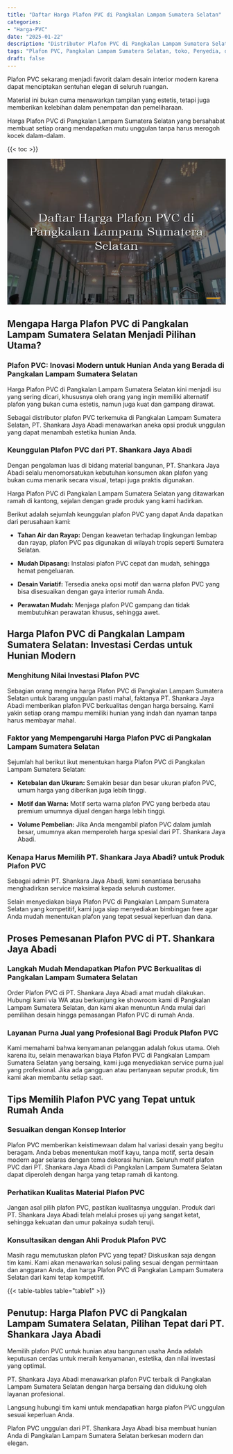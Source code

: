 ```yaml
---
title: "Daftar Harga Plafon PVC di Pangkalan Lampam Sumatera Selatan"
categories: 
- "Harga-PVC"
date: "2025-01-22"
description: "Distributor Plafon PVC di Pangkalan Lampam Sumatera Selatan bagi hunian, kantor, serta ritel. Panel unggulan, beragam motif, pilihan warna menarik, dengan jasa pemasangan ditangani oleh tim profesional serta garansi resmi!|Layanan distribusi Plafon PVC di Pangkalan Lampam Sumatera Selatan untuk kebutuhan tempat tinggal, kantor, atau toko, dengan material terbaik dan penempatan oleh teknisi berpengalaman serta garansi resmi.|Alternatif Plafon PVC di Pangkalan Lampam Sumatera Selatan yang terbukti bagi rumah, kantor, serta toko, dengan panel berkualitas dan pemasangan dikerjakan oleh tim berpengalaman serta kepastian resmi.|Distribusi Plafon PVC di Pangkalan Lampam Sumatera Selatan bagi tempat tinggal, office, serta toko, beserta material unggulan dan pemasangan oleh tenaga ahli profesional, disertai beserta jaminan resmi.}"
tags: "Plafon PVC, Pangkalan Lampam Sumatera Selatan, toko, Penyedia, distributor"
draft: false
---
```


Plafon PVC sekarang menjadi favorit dalam desain interior modern karena dapat menciptakan sentuhan elegan di seluruh ruangan.

Material ini bukan cuma menawarkan tampilan yang estetis, tetapi juga memberikan kelebihan dalam penempatan dan pemeliharaan.

Harga Plafon PVC di Pangkalan Lampam Sumatera Selatan yang bersahabat membuat setiap orang mendapatkan mutu unggulan tanpa harus merogoh kocek dalam-dalam.

{{< toc >}}

![Daftar Harga Plafon PVC di Pangkalan Lampam Sumatera Selatan](/images/Harga-PVC/Daftar-Harga-Plafon-PVC-di-Pangkalan-Lampam-Sumatera-Selatan.png)


## Mengapa Harga Plafon PVC di Pangkalan Lampam Sumatera Selatan Menjadi Pilihan Utama?

### Plafon PVC: Inovasi Modern untuk Hunian Anda yang Berada di Pangkalan Lampam Sumatera Selatan

Harga Plafon PVC di Pangkalan Lampam Sumatera Selatan kini menjadi isu yang sering dicari, khususnya oleh orang yang ingin memiliki alternatif plafon yang bukan cuma estetis, namun juga kuat dan gampang dirawat.

Sebagai distributor plafon PVC terkemuka di Pangkalan Lampam Sumatera Selatan, PT. Shankara Jaya Abadi menawarkan aneka opsi produk unggulan yang dapat menambah estetika hunian Anda.

### Keunggulan Plafon PVC dari PT. Shankara Jaya Abadi

Dengan pengalaman luas di bidang material bangunan, PT. Shankara Jaya Abadi selalu menomorsatukan kebutuhan konsumen akan plafon yang bukan cuma menarik secara visual, tetapi juga praktis digunakan.

Harga Plafon PVC di Pangkalan Lampam Sumatera Selatan yang ditawarkan ramah di kantong, sejalan dengan grade produk yang kami hadirkan.

Berikut adalah sejumlah keunggulan plafon PVC yang dapat Anda dapatkan dari perusahaan kami:

- **Tahan Air dan Rayap:** Dengan keawetan terhadap lingkungan lembap dan rayap, plafon PVC pas digunakan di wilayah tropis seperti Sumatera Selatan.

- **Mudah Dipasang:** Instalasi plafon PVC cepat dan mudah, sehingga hemat pengeluaran.

- **Desain Variatif:** Tersedia aneka opsi motif dan warna plafon PVC yang bisa disesuaikan dengan gaya interior rumah Anda.

- **Perawatan Mudah:** Menjaga plafon PVC gampang dan tidak membutuhkan perawatan khusus, sehingga awet.

## Harga Plafon PVC di Pangkalan Lampam Sumatera Selatan: Investasi Cerdas untuk Hunian Modern

### Menghitung Nilai Investasi Plafon PVC

Sebagian orang mengira harga Plafon PVC di Pangkalan Lampam Sumatera Selatan untuk barang unggulan pasti mahal, faktanya PT. Shankara Jaya Abadi memberikan plafon PVC berkualitas dengan harga bersaing. Kami yakin setiap orang mampu memiliki hunian yang indah dan nyaman tanpa harus membayar mahal.

### Faktor yang Mempengaruhi Harga Plafon PVC di Pangkalan Lampam Sumatera Selatan

Sejumlah hal berikut ikut menentukan harga Plafon PVC di Pangkalan Lampam Sumatera Selatan:

- **Ketebalan dan Ukuran:** Semakin besar dan besar ukuran plafon PVC, umum harga yang diberikan juga lebih tinggi.

- **Motif dan Warna:** Motif serta warna plafon PVC yang berbeda atau premium umumnya dijual dengan harga lebih tinggi.

- **Volume Pembelian:** Jika Anda mengambil plafon PVC dalam jumlah besar, umumnya akan memperoleh harga spesial dari PT. Shankara Jaya Abadi.

### Kenapa Harus Memilih PT. Shankara Jaya Abadi? untuk Produk Plafon PVC

Sebagai admin PT. Shankara Jaya Abadi, kami senantiasa berusaha menghadirkan service maksimal kepada seluruh customer.

Selain menyediakan biaya Plafon PVC di Pangkalan Lampam Sumatera Selatan yang kompetitif, kami juga siap menyediakan bimbingan free agar Anda mudah menentukan plafon yang tepat sesuai keperluan dan dana.

## Proses Pemesanan Plafon PVC di PT. Shankara Jaya Abadi

### Langkah Mudah Mendapatkan Plafon PVC Berkualitas di Pangkalan Lampam Sumatera Selatan

Order Plafon PVC di PT. Shankara Jaya Abadi amat mudah dilakukan. Hubungi kami via WA atau berkunjung ke showroom kami di Pangkalan Lampam Sumatera Selatan, dan kami akan menuntun Anda mulai dari pemilihan desain hingga pemasangan Plafon PVC di rumah Anda.

### Layanan Purna Jual yang Profesional Bagi Produk Plafon PVC

Kami memahami bahwa kenyamanan pelanggan adalah fokus utama. Oleh karena itu, selain menawarkan biaya Plafon PVC di Pangkalan Lampam Sumatera Selatan yang bersaing, kami juga menyediakan service purna jual yang profesional. Jika ada gangguan atau pertanyaan seputar produk, tim kami akan membantu setiap saat.

## Tips Memilih Plafon PVC yang Tepat untuk Rumah Anda

### Sesuaikan dengan Konsep Interior

Plafon PVC memberikan keistimewaan dalam hal variasi desain yang begitu beragam. Anda bebas menentukan motif kayu, tanpa motif, serta desain modern agar selaras dengan tema dekorasi hunian. Seluruh motif plafon PVC dari PT. Shankara Jaya Abadi di Pangkalan Lampam Sumatera Selatan dapat diperoleh dengan harga yang tetap ramah di kantong.

### Perhatikan Kualitas Material Plafon PVC

Jangan asal pilih plafon PVC, pastikan kualitasnya unggulan. Produk dari PT. Shankara Jaya Abadi telah melalui proses uji yang sangat ketat, sehingga kekuatan dan umur pakainya sudah teruji.

### Konsultasikan dengan Ahli Produk Plafon PVC

Masih ragu memutuskan plafon PVC yang tepat? Diskusikan saja dengan tim kami. Kami akan menawarkan solusi paling sesuai dengan permintaan dan anggaran Anda, dan harga Plafon PVC di Pangkalan Lampam Sumatera Selatan dari kami tetap kompetitif.

{{< table-tables table="table1" >}}

## Penutup: Harga Plafon PVC di Pangkalan Lampam Sumatera Selatan, Pilihan Tepat dari PT. Shankara Jaya Abadi

Memilih plafon PVC untuk hunian atau bangunan usaha Anda adalah keputusan cerdas untuk meraih kenyamanan, estetika, dan nilai investasi yang optimal.

PT. Shankara Jaya Abadi menawarkan plafon PVC terbaik di Pangkalan Lampam Sumatera Selatan dengan harga bersaing dan didukung oleh layanan profesional.

Langsung hubungi tim kami untuk mendapatkan harga plafon PVC unggulan sesuai keperluan Anda.

Plafon PVC unggulan dari PT. Shankara Jaya Abadi bisa membuat hunian Anda di Pangkalan Lampam Sumatera Selatan berkesan modern dan elegan.